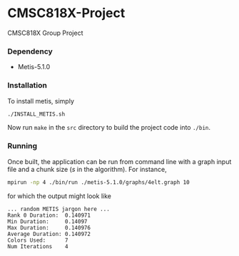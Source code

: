 # CMSC818X-Project
CMSC818X Group Project

### Dependency
- Metis-5.1.0

### Installation
To install metis, simply
```bash
./INSTALL_METIS.sh
```

Now run `make` in the `src` directory to build the project code into `./bin`.


### Running

Once built, the application can be run from command line with a graph input file and a chunk size (_s_ in the algorithm). For instance,

```bash
mpirun -np 4 ./bin/run ./metis-5.1.0/graphs/4elt.graph 10
```

for which the output might look like 

```
... random METIS jargon here ...
Rank 0 Duration:  0.140971
Min Duration:     0.14097
Max Duration:     0.140976
Average Duration: 0.140972
Colors Used:      7
Num Iterations    4
```

